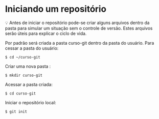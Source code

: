 # Iniciando um repositório

💡 Antes de iniciar o repositório pode-se criar alguns arquivos dentro da pasta para simular um situação sem o controle de versão. Estes arquivos serão úteis para explicar o ciclo de vida.

Por padrão será criada a pasta curso-git dentro da pasta do usuário. Para cessar a pasta do usuário:


    $ cd ~/curso-git


Criar uma nova pasta :

    $ mkdir curso-git

Acessar a pasta criada:

    $ cd curso-git


Iniciar o repositório local:

    $ git init 
